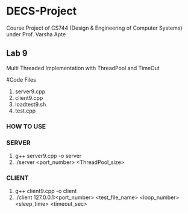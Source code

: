 # DECS-Project
Course Project of CS744 (Design &amp; Engineering of Computer Systems) under Prof. Varsha Apte

## Lab 9

Multi Threaded Implementation with ThreadPool and TimeOut 

#Code Files 

1. server9.cpp
2. client9.cpp
3. loadtest9.sh
4. test.cpp

### HOW TO USE ###

### SERVER ###

1. g++ server9.cpp -o server
2. ./server <port_number> <ThreadPool_size>

### CLIENT ###

1. g++ client9.cpp -o client
2. ./client 127.0.0.1:<port_number> <test_file_name> <loop_number> <sleep_time> <timeout_sec>

